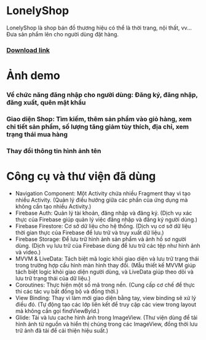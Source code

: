 # LonelyShop
LonelyShop là shop bán đồ thương hiệu có thể là thời trang, nội thất, vv... Đưa sản phẩm lên cho người dùng đặt hàng.


### <a href="https://www.mediafire.com/file/6srq5j71bfjl0b7/LonelyShop.apk/file " target="_blank">Download link</a>
# Ảnh demo

### Về chức năng đăng nhập cho người dùng: Đăng ký, đăng nhập, đăng xuất, quên mật khẩu



### Giao diện Shop: Tìm kiếm, thêm sản phẩm vào giỏ hàng, xem chi tiết sản phẩm, số lượng tăng giảm tùy thích, địa chỉ, xem trạng thái mua hàng



### Thay đổi thông tin hình ảnh tên


# Công cụ và thư viện đã dùng
- Navigation Component: Một Activity chứa nhiều Fragment thay vì tạo nhiều Activity. (Quản lý điều hướng giữa các phần của ứng dụng mà không cần tạo nhiều Activity.)
- Firebase Auth: Quản lý tài khoản, đăng nhập và đăng ký. (Dịch vụ xác thực của Firebase giúp quản lý việc đăng nhập và đăng ký người dùng.)
- Firebase Firestore: Cơ sở dữ liệu cho hệ thống. (Dịch vụ cơ sở dữ liệu thời gian thực của Firebase để lưu trữ và truy xuất dữ liệu.)
- Firebase Storage: Để lưu trữ hình ảnh sản phẩm và ảnh hồ sơ người dùng. (Dịch vụ lưu trữ của Firebase dùng để lưu trữ các tệp như hình ảnh và video.)
- MVVM & LiveData: Tách biệt mã logic khỏi giao diện và lưu trữ trạng thái trong trường hợp cấu hình màn hình thay đổi. (Mẫu thiết kế MVVM giúp tách biệt logic khỏi giao diện người dùng, và LiveData giúp theo dõi và lưu trữ trạng thái của dữ liệu.)
- Coroutines: Thực hiện một số mã trong nền. (Cung cấp cơ chế để thực thi các tác vụ bất đồng bộ và đồng thời.)
- View Binding: Thay vì làm mới giao diện bằng tay, view binding sẽ xử lý điều đó. (Tự động tạo các lớp liên kết để truy cập các view trong layout mà không cần gọi findViewById.)
- Glide: Tải và lưu cache hình ảnh trong ImageView. (Thư viện dùng để tải hình ảnh từ nguồn và hiển thị chúng trong các ImageView, đồng thời lưu trữ ảnh đã tải để cải thiện hiệu suất.)

